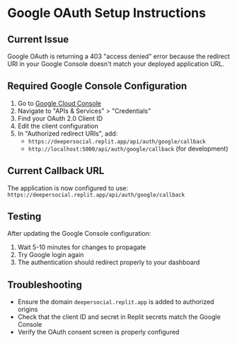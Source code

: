 # Google OAuth Setup Instructions

## Current Issue
Google OAuth is returning a 403 "access denied" error because the redirect URI in your Google Console doesn't match your deployed application URL.

## Required Google Console Configuration

1. Go to [Google Cloud Console](https://console.cloud.google.com)
2. Navigate to "APIs & Services" > "Credentials"
3. Find your OAuth 2.0 Client ID
4. Edit the client configuration
5. In "Authorized redirect URIs", add:
   - `https://deepersocial.replit.app/api/auth/google/callback`
   - `http://localhost:5000/api/auth/google/callback` (for development)

## Current Callback URL
The application is now configured to use: `https://deepersocial.replit.app/api/auth/google/callback`

## Testing
After updating the Google Console configuration:
1. Wait 5-10 minutes for changes to propagate
2. Try Google login again
3. The authentication should redirect properly to your dashboard

## Troubleshooting
- Ensure the domain `deepersocial.replit.app` is added to authorized origins
- Check that the client ID and secret in Replit secrets match the Google Console
- Verify the OAuth consent screen is properly configured